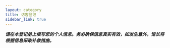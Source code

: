 ```yaml
---
layout: category
title: 访客登记
sidebar_link: true
---
```

***请在本登记册上填写您的个人信息。务必确保信息真实有效，如发生意外，馆长将根据信息采取补救措施。***

